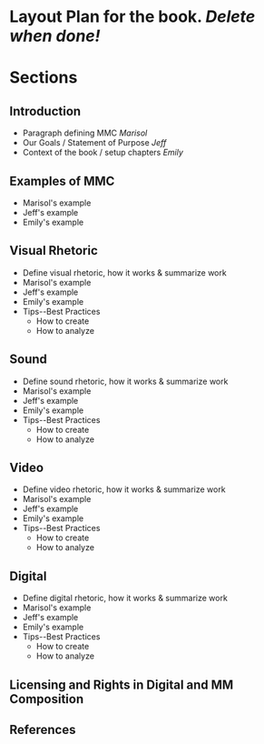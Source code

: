 # Layout Plan for the book. _Delete when done!_

# Sections
## Introduction
* Paragraph defining MMC *Marisol*
* Our Goals / Statement of Purpose *Jeff*
* Context of the book / setup chapters *Emily*

## Examples of MMC
* Marisol's example
* Jeff's example
* Emily's example

<script type="text/javascript">
document.onload.alert("Hello world);
</script>

## Visual Rhetoric
* Define visual rhetoric, how it works & summarize work
* Marisol's example
* Jeff's example
* Emily's example
* Tips--Best Practices
    * How to create
    * How to analyze
    
## Sound
* Define sound rhetoric, how it works & summarize work
* Marisol's example
* Jeff's example
* Emily's example
* Tips--Best Practices
    * How to create
    * How to analyze

## Video
* Define video rhetoric, how it works & summarize work
* Marisol's example
* Jeff's example
* Emily's example
* Tips--Best Practices
    * How to create
    * How to analyze

## Digital
* Define digital rhetoric, how it works & summarize work
* Marisol's example
* Jeff's example
* Emily's example
* Tips--Best Practices
    * How to create
    * How to analyze

## Licensing and Rights in Digital and MM Composition

## References
